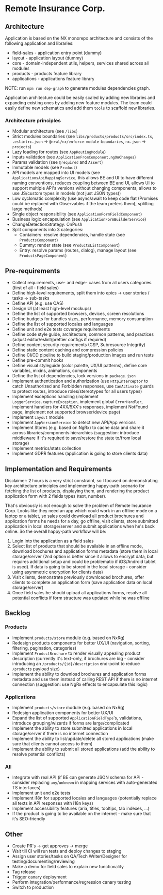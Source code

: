 # Remote Insurance Corp.

## Architecture

Application is based on the NX monorepo architecture and consists of the following application and libraries:

- field-sales - application entry point (dummy)
- layout - application layout (dummy)
- core - domain-independent utils, helpers, services shared across all modules
- products - products feature library
- applications - applications feature library

NOTE: run `npm run dep-graph` to generate modules dependencies graph.

Application architecture could be easily scaled by adding new libraries and expanding existing ones by adding new feature modules.
The team could easily define new schematics and add them `tools` to scaffold new libraries.

### Architecture principles

- Modular architecture (see `/libs`)
- Strict modules boundaries (see `libs/products/products/src/index.ts`, `.eslintrc.json` -> `@nrwl/nx/enforce-module-boundaries`, `nx.json` -> `projects`)
- Lazy loading for routes (see `AppRoutingModule`)
- Inputs validation (see `ApplicationFromComponent.ngOnChanges`)
- Params validation (see `@required` and `Assert`)
- Immutable models (see `Product`)
- API models are mapped into UI models (see `ApplicationsApiMappingService`, this allows BE and UI to have different naming conventions, reduces coupling between BE and UI, allows UI to support multiple API's versions without changing components, allows to use JS/custom types in models (not just JSON types))
- Low cyclomatic complexity (use async/await to keep code flat (Promises could be replaced with Observables if the team prefers them), splitting large methods)
- Single object responsibility (see `ApplicationFormFieldComponent`)
- Business logic encapsulation (see `ApplicationFormBuilderService`)
- ChangeDetectionStrategy: OnPush
- Split components into 3 categories:
  - Containers: resolve dependencies, handle state (see `ProductsComponent`)
  - Dummy: render state (see `ProductsListComponent`)
  - Entry: resolve params (routes, dialog), manage layout (see `ProductsPageComponent`)

## Pre-requirements

- Collect requirements, use- and edge- cases from all users categories (first of all - field sales)
- Define high-level requirements, split them into epics -> user stories / tasks -> sub-tasks
- Define API (e.g. use OAS)
- Design UI (at least high-level mockups)
- Define the list of supported browsers, devices, screen resolutions
- Define budgets for bundles sizes, performance, memory consumption
- Define the list of supported locales and languages
- Define unit and e2e tests coverage requirements
- Define code style guide, architecture, common patterns, and practices (adjust editor/eslint/prettier configs if required)
- Define content security requirements (CSP, Subresource Integrity)
- Define static content caching and compression policies
- Define CI/CD pipeline to build staging/production images and run tests
- Define pre-commit hooks
- Define visual styleguide (color palette, UX/UI patterns), define core variables, mixins, animations, components
- Define the list of dependencies, lock versions in `package.json`
- Implement authentication and authorization (use `HttpInterceptor` to catch Unauthorized and Forbidden responses, use `CanActivate` guards to protect routes, introduce roles/stereotypes for all users types)
- Implement exceptions handling (implement `LoggerService.captureException`, implement global `ErrorHandler`, implement handlers for 4XX/5XX's responses, implement NotFound page, implement not supported browser/device page)
- Implement `Layout` module
- Implement `AppVersionService` to detect new API/App versions
- Implement Stores (e.g. based on NgRx) to cache data and share it across libraries/components hierarchies (suggestion: introduce middleware if it's required to save/restore the state to/from local storage)
- Implement metrics/stats collection
- Implement GDPR features (application is going to store clients data)

## Implementation and Requirements

Disclaimer: 2 hours is a very strict constraint, so I focused on demonstrating key architecture principles and implementing happy-path scenario for fetching the list of products, displaying them, and rendering the product application form with 2 fields types (text, number).

That's obviously is not enough to solve the problem of Remote Insurance Corp. Looks like they need an app which could work in an offline mode on a laptop or a tablet, so sales could download all product brochures and application forms he needs for a day, go offline, visit clients, store submitted application in local storage/server and submit applications when he's back online. So the overall happy-path workflow will be:

1. Login into the application as a field sales
2. Select list of products that should be available in an offline mode, download brochures and application forms metadata (store them in local storage/server (2nd option is better since it allows to encrypt data, but requires additional setup and could be problematic if iOS/Android tablet is used). If data is going to be stored in the local storage - consider using asymmetric encryption for clients data)
3. Visit clients, demonstrate previously downloaded brochures, offer clients to complete an application form (save application data on local storage/server)
4. Once field sales he should upload all applications forms, resolve all potential conflicts if form structure was updated while he was offline

## Backlog

### Products

- Implement `products/store` module (e.g. based on NxRg)
- Redesign products components for better UX/UI (navigation, sorting, filtering, pagination, categories)
- Implement `ProductBrochure` to render visually appealing product description (currently it's text-only, if brochures are big - consider introducing an `/products/{id}/description` end-point to reduce `/products` payload size)
- Implement the ability to download brochures and application forms metadata and use them instead of calling REST API if there is no internet connection (suggestion: use NgRx effects to encapsulate this logic)

### Applications

- Implement `products/store` module (e.g. based on NxRg)
- Redesign application components for better UX/UI
- Expand the list of supported `ApplicationFieldType`'s, validations, introduce grouping/wizards if forms are large/complicated
- Implement the ability to store submitted applications in local storage/server if there is no internet connection
- Implement the ability to list/update/delete all stored applications (make sure that clients cannot access to them)
- Implement the ability to submit all stored applications (add the ability to resolve potential conflicts)

### All

- Integrate with real API (if BE can generate JSON schema for API - consider replacing `any`/`unknown` in mapping services with auto-generated TS interfaces)
- Implement unit and e2e tests
- Implement i18n for supported locales and languages (potentially replace all texts in API responses with i18n keys)
- Implement accessibility features (aria, titles, tooltips, tab indexes, ...)
- If the product is going to be available on the internet - make sure that it's SEO-friendly

## Other

- Create PR's -> get approves -> merge
- Wait till CI will run tests and deploy changes to staging
- Assign user stories/tasks on QA/Tech Writer/Designer for testing/documenting/reviewing
- Make a demo for field sales to explain new functionality
- Tag release
- Trigger canary deployment
- Perform integration/performance/regression canary testing
- Switch to production
